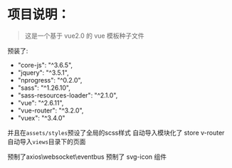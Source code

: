 # 项目说明：

> 这是一个基于 vue2.0 的 vue 模板种子文件

预装了:
-   "core-js": "^3.6.5",
-   "jquery": "^3.5.1",
-   "nprogress": "^0.2.0",
-   "sass": "^1.26.10",
-   "sass-resources-loader": "^2.1.0",
-   "vue": "^2.6.11",
-   "vue-router": "^3.2.0",
-   "vuex": "^3.4.0"

并且在`assets/styles`预设了全局的scss样式
自动导入模块化了 store
v-router 自动导入`views`目录下的页面

预制了axios\websocket\eventbus
预制了 svg-icon 组件

